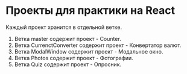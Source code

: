 # Проекты для практики на React

Каждый проект хранится в отдельной ветке.
  
1. Ветка master содержит проект - Counter.
2. Ветка CurrenctConverter содержит проект - Конвертатор валют.
3. Ветка ModalWindow содержит проект - Модальное окно.
4. Ветка Photos содержит проект - Фотографии.
5. Ветка Quiz содержит проект - Опросник.
